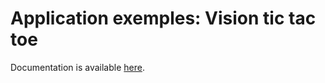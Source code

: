 # Application exemples: Vision tic tac toe

Documentation is available [here](https://niryo.com/docs/niryo-one/niryo-one-industrial-demonstrators/vision-tic-tac-toe/).
